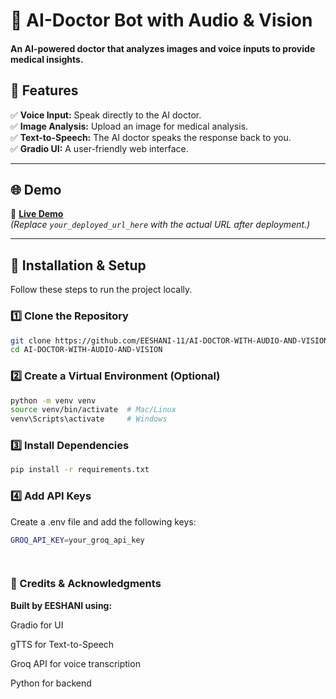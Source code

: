 # 📜 AI-Doctor Bot with Audio & Vision
#### **An AI-powered doctor that analyzes images and voice inputs to provide medical insights.**

## 🚀 Features
✅ **Voice Input:** Speak directly to the AI doctor.  
✅ **Image Analysis:** Upload an image for medical analysis.  
✅ **Text-to-Speech:** The AI doctor speaks the response back to you.  
✅ **Gradio UI:** A user-friendly web interface.  

---

## 🌐 Demo
🔗 **[Live Demo](your_deployed_url_here)**  
*(Replace `your_deployed_url_here` with the actual URL after deployment.)*

---

## 📌 Installation & Setup
Follow these steps to run the project locally.

### **1️⃣ Clone the Repository**
```bash
git clone https://github.com/EESHANI-11/AI-DOCTOR-WITH-AUDIO-AND-VISION.git
cd AI-DOCTOR-WITH-AUDIO-AND-VISION
```
### **2️⃣ Create a Virtual Environment (Optional)**
```bash
python -m venv venv
source venv/bin/activate  # Mac/Linux
venv\Scripts\activate     # Windows
```
### **3️⃣ Install Dependencies**
```bash
pip install -r requirements.txt
```


### **4️⃣ Add API Keys**
Create a .env file and add the following keys:
```bash
GROQ_API_KEY=your_groq_api_key

 
```



### **🔗 Credits & Acknowledgments**
**Built by EESHANI using:**

Gradio for UI

gTTS for Text-to-Speech

Groq API for voice transcription

Python for backend
